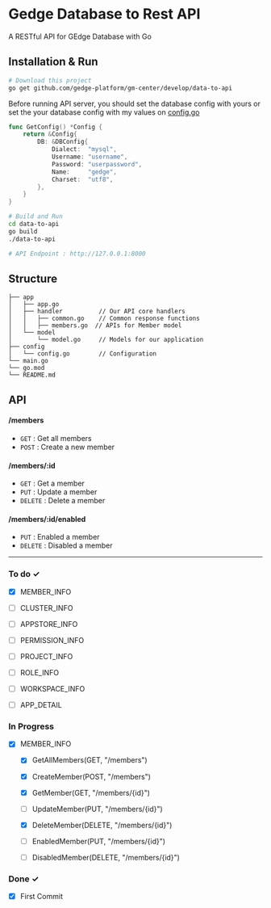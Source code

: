 # Gedge Database to Rest API
A RESTful API for GEdge Database with Go

## Installation & Run
```bash
# Download this project
go get github.com/gedge-platform/gm-center/develop/data-to-api
```

Before running API server, you should set the database config with yours or set the your database config with my values on [config.go](github.com/gedge-platform/gm-center/develop/data-to-api/blob/master/config/config.go)
```go
func GetConfig() *Config {
	return &Config{
		DB: &DBConfig{
			Dialect:  "mysql",
			Username: "username",
			Password: "userpassword",
			Name:     "gedge",
			Charset:  "utf8",
		},
	}
}
```

```bash
# Build and Run
cd data-to-api
go build
./data-to-api

# API Endpoint : http://127.0.0.1:8000
```

## Structure
```
├── app
│   ├── app.go
│   ├── handler          // Our API core handlers
│   │   ├── common.go    // Common response functions
│   │   ├── members.go  // APIs for Member model
│   └── model
│       └── model.go     // Models for our application
├── config
│   └── config.go        // Configuration
└── main.go
└── go.mod
└── README.md
```

## API

#### /members
* `GET` : Get all members
* `POST` : Create a new member

#### /members/:id
* `GET` : Get a member
* `PUT` : Update a member
* `DELETE` : Delete a member

#### /members/:id/enabled
* `PUT` : Enabled a member
* `DELETE` : Disabled a member 

---

### To do ✓
- [x] MEMBER_INFO
- [ ] CLUSTER_INFO
- [ ] APPSTORE_INFO
- [ ] PERMISSION_INFO
- [ ] PROJECT_INFO
- [ ] ROLE_INFO
- [ ] WORKSPACE_INFO
- [ ] APP_DETAIL


### In Progress
- [x] MEMBER_INFO
  - [x] GetAllMembers(GET, "/members")
  - [x] CreateMember(POST, "/members")
  - [x] GetMember(GET, "/members/{id}")
  - [ ] UpdateMember(PUT, "/members/{id}")
  - [x] DeleteMember(DELETE, "/members/{id}")
  - [ ] EnabledMember(PUT, "/members/{id}")
  - [ ] DisabledMember(DELETE, "/members/{id}")


### Done ✓
- [x] First Commit

